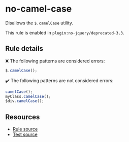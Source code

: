 # no-camel-case

Disallows the `$.camelCase` utility.

This rule is enabled in `plugin:no-jquery/deprecated-3.3`.

## Rule details

❌ The following patterns are considered errors:
```js
$.camelCase();
```

✔️ The following patterns are not considered errors:
```js
camelCase();
myClass.camelCase();
$div.camelCase();
```

## Resources

* [Rule source](/src/rules/no-camel-case.js)
* [Test source](/src/tests/no-camel-case.js)
